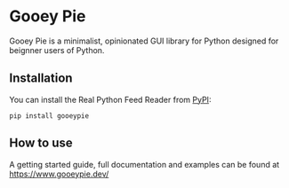 # Gooey Pie

Gooey Pie is a minimalist, opinionated GUI library for Python designed for beignner users of Python.

## Installation

You can install the Real Python Feed Reader from [PyPI](https://pypi.org/project/gooeypie/):

    pip install gooeypie

## How to use

A getting started guide, full documentation and examples can be found at https://www.gooeypie.dev/
